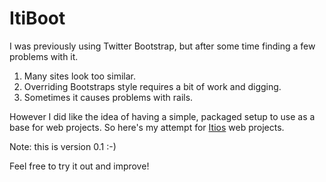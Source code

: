<h1>ItiBoot</h1>

I was previously using Twitter Bootstrap, but after some time finding a few problems with it. 
1) Many sites look too similar.
2) Overriding Bootstraps style requires a bit of work and digging.
3) Sometimes it causes problems with rails.

However I did like the idea of having a simple, packaged setup to use as a base for web projects. So here's my attempt for <a href="http://www.itio.se">Itios</a> web projects.

Note: this is version 0.1 :-)

Feel free to try it out and improve!
